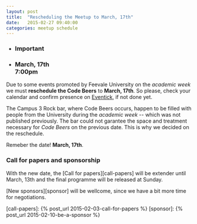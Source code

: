 ```yaml
---
layout: post
title:  "Rescheduling the Meetup to March, 17th"
date:   2015-02-27 09:40:00
categories: meetup schedule
---
```


<ul class="banners">
  <li class="schedule">
    <i class="watermark fa fa-exclamation"></i>
    <div class="info">
      <h3>Important</h3>
    </div>
  </li>
  <li class="schedule">
    <i class="watermark fa fa-clock-o"></i>
    <div class="info">
      <h3>March, 17th <br>
      7:00pm</h3>
    </div>
  </li>
</ul>

Due to some events promoted by Feevale University on the _academic week_
we must **reschedule the Code Beers** to **March, 17th**. So please, 
check your calendar and confirm presence on [Eventick][eventick], 
if not done yet.

The Campus 3 Rock bar, where Code Beers occurs, happen to be filled with
people from the University during the _academic week_ -- which was not
published previously. The bar could not garantee the space and treatment
necessary for _Code Beers_ on the previous date. This is why we decided 
on the reschedule.

Remeber the date! **March, 17th**.

### Call for papers and sponsorship

With the new date, the [Call for papers][call-papers] will be extender
until March, 13th and the final programme will be released at Sunday.

[New sponsors][sponsor] will be wellcome, since we have a bit more
time for negotiations.

[eventick]: http://eventick.com.br/code-beers
[call-papers]: {% post_url 2015-02-03-call-for-papers %}
[sponsor]: {% post_url 2015-02-10-be-a-sponsor %}
